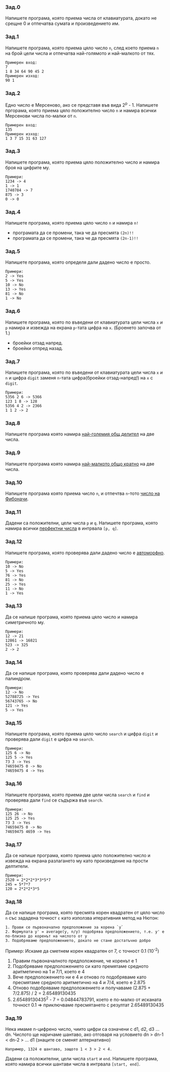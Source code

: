 ### Зад.0
Напишете програма, която приема числа от клавиатурата, докато не срещне 0 и отпечатва сумата и произведението им.

### Зад.1
Напишете програма, която приема цяло число `n`, след което приема `n` на брой цели числа и отпечатва най-голямото и най-малкото от тях.

	Примерен вход:
    7
    1 8 34 64 90 45 2
    Примерен изход:
    90 1

### Зад.2
Едно число е Мерсеново, ако се представя във вида 2<sup>p</sup> - 1. Напишете пргорама, която приема цяло положително число `n` и намира всички Мерсенови числа по-малки от `n`.

    Примерен вход:
    135
    Примерен изход:
    1 3 7 15 31 63 127


### Зад.3
Напишете програма, която приема цяло положително число и намира броя на цифрите му.

    Примери:
    1234 -> 4
    1 -> 1
    1740784 -> 7
    875 -> 3
    0 -> 0

### Зад.4
Напишете програма, която приема цяло число `n` и намира `n!`
 * програмата да се промени, така че да пресмята `(2n)!!`
 * програмата да се промени, така че да пресмята `(2n-1)!!`

### Зад.5
Напишете програма, която определя дали дадено число е просто.

    Примери:
    2 -> Yes
    5 -> Yes
    10 -> No
    13 -> Yes
    81 -> No
    1 -> No

### Зад.6
Напишете програма, която по въведени от клавиатурата цели числа `x` и `p` намира и извежда на екрана `p`-тата цифра на `x`. (Броенето започва от 1.)
* броейки отзад напред.
* броейки отпред назад.

### Зад.7
Напишете програма, която по въведени от клавиатурата цели числа `x` и `n` и цифра `digit` заменя `n`-тата цифра(броейки отзад-напред!) на `x` с `digit`.

    Примери:
    5356 2 6 -> 5366
    123 1 8 -> 128
    5356 4 2 -> 2366
    1 1 2 -> 2

### Зад.8
Напишете програма която намира [най-големия общ делител](https://en.wikipedia.org/wiki/Greatest_common_divisor) на две числа.

### Зад.9
Напишете програма която намира [най-малкото общо кратно](https://en.wikipedia.org/wiki/Least_common_multiple) на две числа.

### Зад.10
Напишете програма която приема число `n`, и отпечтва `n`-тото [число на Фибоначи](https://en.wikipedia.org/wiki/Fibonacci_number).

### Зад.11
Дадени са положителни, цели числа `p` и `q`. Напишете програма, която намира всички [перфектни числа](https://en.wikipedia.org/wiki/Perfect_number) в интрвала `[p, q]`.

### Зад.12
Напишете програма, която проверява дали дадено число е [автоморфно](https://en.wikipedia.org/wiki/Automorphic_number).

    Примери:
    10 -> No
    5 -> Yes
    76 -> Yes
    81 -> No
    25 -> Yes
    11 -> No
    1 -> Yes

### Зад.13
Да се напише програма, която приема цяло число и намира симетричното му.

	Примери:
    12 -> 21
    12861 -> 16821
    523 -> 325
    2 -> 2

### Зад.14
Да се напише програма, която проверява дали дадено число е палиндром.

    Примери:
    12 -> No
    52788725 -> Yes
    56743765 -> No
    121 -> Yes
    5 -> Yes

### Зад.15
Напишете програма, която приема цяло число `search` и цифра `digit` и проверява дали `digit` е цифра на `search`.

    Примери:
    125 6 -> No
    125 5 -> Yes
    73 3 -> Yes
    74659475 0 -> No
    74659475 4 -> Yes

### Зад.16
Напишете програма, която приема две цели числа `search` и `find` и проверява дали `find` се съдържа във `search`.

    Примери:
    125 26 -> No
    125 25 -> Yes
    73 3 -> Yes
    74659475 0 -> No
    74659475 4659 -> Yes

### Зад.17
Да се напише програма, която приема цяло положително число и извежда на екрана разлагането му като произведение на прости делтители.

	Примери:
    2520 = 2*2*2*3*3*5*7
    245 = 5*7*7
    120 = 2*2*2*3*5

### Зад.18
Да се напише програма, която пресмята корен квадратен от цяло число `n` със зададена точност `ε` като използва итеративния метод на Нютон:

	1. Прави се първоначално предположение за корена `y`
	2. Формулата y' = average(y, n/y) подобрява предположението, т.е. y' е по-близко до коренът на числото от y
	3. Подобряваме предположението, докато не стане достатъчно добро


Пример: Искаме да сметнем корен квадратен от 7, с точност 0.1 (10<sup>-2</sup>)
1. Правим първоначалното предположение, че коренът е 1
2. Подобряваме предположението си като премятаме средното аритметично на 1 и 7/1, което е 4
3. Вече предположението ни е 4 и отново го подобряваме като пресмятаме средното аритметично на 4 и 7/4, което е 2.875
4. Отново подобряваме предположението и получаваме (2.875 + 7/2.875) / 2 = 2.65489130435
5. 2.65489130435<sup>2</sup> - 7 = 0.04844783791, което е по-малко от исканата точност 0.1 => приключваме пресмятането с резултат 2.65489130435

### Зад.19
Нека имаме n-цифрено число, чиито цифри са означени с d1, d2, d3 ... dn. Числото ще наричаме шантаво, ако отговаря на условието dn > dn-1 < dn-2 > ... d1 (знаците се сменят алтернативно)

	Например, 1324 е шантаво, защото 1 < 3 > 2 < 4.

Дадени са положителни, цели числа `start` и `end`. Напишете програма, която намира всички шантави числа в интрвала `[start, end]`.

